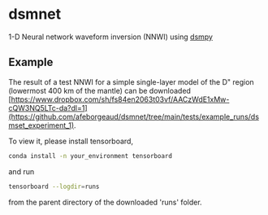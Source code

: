 # dsmnet
1-D Neural network waveform inversion (NNWI) using [dsmpy](https://github.com/afeborgeaud/dsmpy)

## Example
The result of a test NNWI for a simple single-layer model of the D" region (lowermost 400 km of the mantle) can be downloaded [https://www.dropbox.com/sh/fs84en2063t03vf/AACzWdE1xMw-cQW3NQ5LTc-da?dl=1](https://github.com/afeborgeaud/dsmnet/tree/main/tests/example_runs/dsmset_experiment_1).

To view it, please install tensorboard,

```bash
conda install -n your_environment tensorboard
```

and run
```bash
tensorboard --logdir=runs
```
from the parent directory of the downloaded 'runs' folder.



